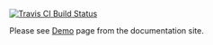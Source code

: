 [![Travis CI Build Status](https://travis-ci.org/decebals/pippo-demo.png)](https://travis-ci.org/decebals/pippo-demo)

Please see [Demo](http://www.pippo.ro/doc/demo.html) page from the documentation site.
